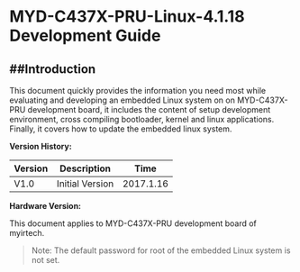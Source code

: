 # MYD-C437X-PRU-Linux-4.1.18 Development Guide


##Introduction  
----------------------------------
This document quickly provides the information you need most while evaluating and developing an embedded Linux system on on MYD-C437X-PRU development board, 
it includes the content of setup development environment, cross compiling bootloader, kernel and linux applications. Finally, it covers how to update the 
embedded linux system. 

**Version History:**

| Version | Description | Time |
|---------|-------------|------|
| V1.0 | Initial Version | 2017.1.16 |

**Hardware Version:**

This document applies to MYD-C437X-PRU development board of myirtech.  

> Note: The default password for root of the embedded Linux system is not set.

